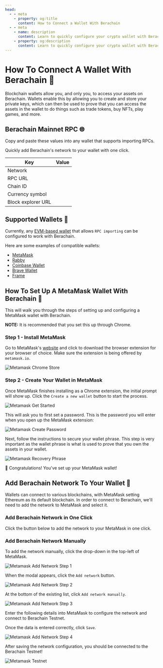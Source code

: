 ```yaml
---
head:
  - - meta
    - property: og:title
      content: How to Connect a Wallet With Berachain
  - - meta
    - name: description
      content: Learn to quickly configure your crypto wallet with Berachain
    - property: og:description
      content: Learn to quickly configure your crypto wallet with Berachain
---
```


<script setup>
  import config from '@berachain/config/constants.json';
  import AddNetwork from '@berachain/ui/AddNetwork';
  import CopyToClipboard from '@berachain/ui/CopyToClipboard';
</script>

# How To Connect A Wallet With Berachain 🔌

Blockchain wallets allow you, and only you, to access your assets on Berachain. Wallets enable this by allowing you to create and store your private keys, which can then be used to prove that you can access the assets in the wallet to do things such as trade tokens, buy NFTs, play games, and more.

## Berachain Mainnet RPC 🌐

Copy and paste these values into any wallet that supports importing RPCs.

Quickly add Berachain's network to your wallet with one click.

<ClientOnly>
  <AddNetwork
    :testnet="false"
    :chainId="config.mainnet.chainId"
    :chainName="config.mainnet.chainName"
    :nativeCurrencyName="config.mainnet.currencyName"
    :nativeCurrencySymbol="config.mainnet.currencySymbol"
    :nativeCurrencyDecimals="config.mainnet.decimals"
    :rpcUrl="config.mainnet.rpcUrl"
    :blockExplorerUrl="config.mainnet.dapps.berascan.url"
  />
 </ClientOnly>

| Key                | Value                                                                                  |
| ------------------ | -------------------------------------------------------------------------------------- |
| Network            | <ClientOnly><CopyToClipboard :text="config.mainnet.chainName" /></ClientOnly>          |
| RPC URL            | <ClientOnly><CopyToClipboard :text="config.mainnet.rpcUrl" /></ClientOnly>             |
| Chain ID           | <ClientOnly><CopyToClipboard :text="'' + config.mainnet.chainId + ''" /></ClientOnly>  |
| Currency symbol    | <ClientOnly><CopyToClipboard :text="config.mainnet.currencySymbol" /></ClientOnly>     |
| Block explorer URL | <ClientOnly><CopyToClipboard :text="config.mainnet.dapps.berascan.url" /></ClientOnly> |

## Supported Wallets 👛

Currently, any [EVM-based wallet](https://ethereum.org/en/wallets/find-wallet/) that allows `RPC importing` can be configured to work with Berachain.

Here are some examples of compatible wallets:

- [MetaMask](https://metamask.io)
- [Rabby](https://rabby.io)
- [Coinbase Wallet](https://www.coinbase.com/wallet)
- [Brave Wallet](https://brave.com/wallet/)
- [Frame](https://frame.sh)

## How To Set Up A MetaMask Wallet With Berachain 🦊

This will walk you through the steps of setting up and configuring a MetaMask wallet with Berachain.

**NOTE:** It is recommended that you set this up through Chrome.

### Step 1 - Install MetaMask

Go to MetaMask's [website](https://metamask.io/) and click to download the browser extension for your browser of choice. Make sure the extension is being offered by `metamask.io`.

![Metamask Chrome Store](/assets/metamask-chrome-store.png)

### Step 2 - Create Your Wallet in MetaMask

Once MetaMask finishes installing as a Chrome extension, the initial prompt will show up. Click the `Create a new wallet` button to start the process.

![Metamask Get Started](/assets/metamask-get-started.png)

This will ask you to first set a password. This is the password you will enter when you open up the MetaMask extension:

![Metamask Create Password](/assets/metamask-create-password.png)

Next, follow the instructions to secure your wallet phrase. This step is very important as the wallet phrase is what is used to prove that you own the assets in your wallet.

![Metamask Recovery Phrase](/assets/metamask-recovery-phrase.png)

🎉 Congratulations! You've set up your MetaMask wallet!

## Add Berachain Network To Your Wallet 🐻

Wallets can connect to various blockchains, with MetaMask setting Ethereum as its default blockchain. In order to connect to Berachain, we'll need to add the network to MetaMask and select it.

### Add Berachain Network in One Click

Click the button below to add the network to your MetaMask in one click.

<ClientOnly>
  <AddNetwork
    :chainId="config.mainnet.chainId"
    :chainName="config.mainnet.chainName"
    :nativeCurrencyName="config.mainnet.currencyName"
    :nativeCurrencySymbol="config.mainnet.currencySymbol"
    :nativeCurrencyDecimals="config.mainnet.decimals"
    :rpcUrl="config.mainnet.rpcUrl"
    :blockExplorerUrl="config.mainnet.dapps.berascan.url"
  />
 </ClientOnly>

### Add Berachain Network Manually

To add the network manually, click the drop-down in the top-left of MetaMask.

![Metamask Add Network Step 1](/assets/metamask-add-network-01.png)

When the modal appears, click the `Add network` button.

![Metamask Add Network Step 2](/assets/metamask-add-network-02.png)

At the bottom of the existing list, click `Add network manually`.

![Metamask Add Network Step 3](/assets/metamask-add-network-03.png)

Enter the following details into MetaMask to configure the network and connect to Berachain Testnet.

Once the data is entered correctly, click `Save`.

![Metamask Add Network Step 4](/assets/metamask-add-network-04.png)

After saving the network configuration, you should be connected to the Berachain Testnet!

![Metamask Testnet](/assets/metamask-testnet.png)
